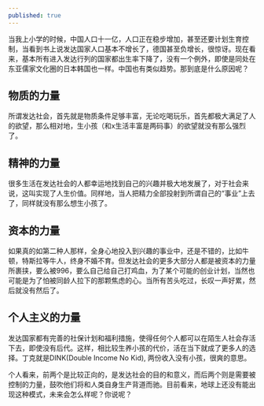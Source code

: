 ```yaml
---
published: true
---
```


当我上小学的时候，中国人口十一亿，人口正在稳步增加，甚至还要计划生育控制，当看到书上说发达国家人口基本不增长了，德国甚至负增长，很惊讶。现在看来，基本所有进入发达行列的国家都出生率下降了，没有一个例外，即使是同处在东亚儒家文化圈的日本韩国也一样。中国也有类似趋势。那到底是什么原因呢？

##  物质的力量
所谓发达社会，首先就是物质条件足够丰富，无论吃喝玩乐，首先都极大满足了人的欲望，那么相对地，生小孩（和x生活丰富是两码事）的欲望就没有那么强烈了。


## 精神的力量
很多生活在发达社会的人都幸运地找到自己的兴趣并极大地发展了，对于社会来说，这叫实现了人生价值。同样地，当人把精力全部投射到所谓自己的“事业”上去了，同样就没有那么想生小孩了。

## 资本的力量
如果真的如第二种人那样，全身心地投入到兴趣的事业中，还是不错的，比如牛顿，特斯拉等牛人，终身不婚不育。但发达社会的更多大部分人都是被资本的力量所裹挟，要么被996，要么自己给自己打鸡血，为了某个可能的创业计划，当然也可能是为了怕被同龄人拉下的那颗焦虑的心。当所有苦头吃过，长叹一声好累，然后就没有然后了。

## 个人主义的力量
发达国家都有完善的社保计划和福利措施，使得任何个人都可以在陌生人社会存活下去，即使没有后代。这样，相比较生养小孩的代价，活在当下就成了更多人的选择。丁克就是DINK(Double Income No Kid), 两份收入没有小孩，很爽的意思。

个人看来，前两个是比较正向的，是发达社会的目的和意义，而后两个则是需要被控制的力量，鼓吹他们将和人类自身生产背道而驰。目前看来，地球上还没有能出现这种模式，未来会怎么样呢？你说呢？